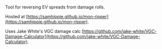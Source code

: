 Tool for reversing EV spreads from damage rolls.

Hosted at [https://samhippie.github.io/mon-ripper](https://samhippie.github.io/mon-ripper).

Uses Jake White's VGC damage calc [https://github.com/jake-white/VGC-Damage-Calculator](https://github.com/jake-white/VGC-Damage-Calculator).
